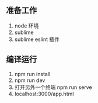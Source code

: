 ## 准备工作
1. node 环境
2. sublime 
3. sublime eslint 插件

## 编译运行
1. npm run install
2. npm run dev 
3. 打开另外一个终端 npm run serve
4. localhost:3000/app.html 